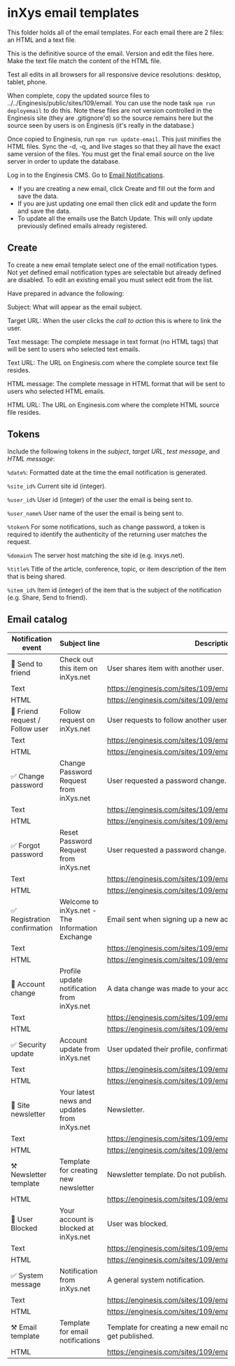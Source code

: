 # inXys email templates

This folder holds all of the email templates. For each email there are 2 files: an HTML and a text file.

This is the definitive source of the email. Version and edit the files here. Make the text file match the content of the HTML file.

Test all edits in all browsers for all responsive device resolutions: desktop, tablet, phone.

When complete, copy the updated source files to ../../Enginesis/public/sites/109/email. You can use the node task
`npm run deployemail` to do this. Note these files are not version controlled in the Enginesis site
(they are .gitignore'd) so the source remains here but the source seen by users is on Enginesis
(it's really in the database.)

Once copied to Enginesis, run `npm run update-email`. This just minifies the HTML files. Sync the -d, -q, and live stages
so that they all have the exact same version of the files. You must get the final email source on the live server in order
to update the database.

Log in to the Enginesis CMS. Go to [Email Notifications](https://www.enginesis.com/admin/procs/manage_email.php).

- If you are creating a new email, click Create and fill out the form and save the data.
- If you are just updating one email then click edit and update the form and save the data.
- To update all the emails use the Batch Update. This will only update previously defined emails already registered.

## Create

To create a new email template select one of the email notification types. Not yet defined email notification types are selectable but
already defined are disabled. To edit an existing email you must select edit from the list.

Have prepared in advance the following:

Subject:
What will appear as the email subject.

Target URL:
When the user clicks the _call to action_ this is where to link the user.

Text message:
The complete message in text format (no HTML tags) that will be sent to users who selected text emails.

Text URL:
The URL on Enginesis.com where the complete source text file resides.

HTML message:
The complete message in HTML format that will be sent to users who selected HTML emails.

HTML URL:
The URL on Enginesis.com where the complete HTML source file resides.

## Tokens

Include the following tokens in the _subject_, _target URL_, _test message_, and _HTML message_:

`%date%`:
Formatted date at the time the email notification is generated.

`%site_id%`
Current site id (integer).

`%user_id%`
User id (integer) of the user the email is being sent to.

`%user_name%`
User name of the user the email is being sent to.

`%token%`
For some notifications, such as change password, a token is required to identify the authenticity of the returning user matches the request.

`%domain%`
The server host matching the site id (e.g. inxys.net).

`%title%`
Title of the article, conference, topic, or item description of the item that is being shared.

`%item_id%`
Item id (integer) of the item that is the subject of the notification (e.g. Share, Send to friend).

## Email catalog

Notification event           | Subject line                                     | Description
-----------------------------|--------------------------------------------------|------------
🔴 Send to friend           | Check out this item on inXys.net                  | User shares item with another user.
Text                         |                                                  | https://enginesis.com/sites/109/email/sendToFriend.txt
HTML                         |                                                  | https://enginesis.com/sites/109/email/sendToFriend.min.html
🔴 Friend request / Follow user | Follow request on inXys.net                  | User requests to follow another user.
Text                         |                                                  | https://enginesis.com/sites/109/email/friendRequest.txt
HTML                         |                                                  | https://enginesis.com/sites/109/email/friendRequest.min.html
✅ Change password          | Change Password Request from inXys.net           | User requested a password change.
Text                         |                                                  | https://enginesis.com/sites/109/email/changePassword.txt
HTML                         |                                                  | https://enginesis.com/sites/109/email/changePassword.min.html
✅ Forgot password          | Reset Password Request from inXys.net            | User requested a password change.
Text                         |                                                  | https://enginesis.com/sites/109/email/forgotPassword.txt
HTML                         |                                                  | https://enginesis.com/sites/109/email/forgotPassword.min.html
✅ Registration confirmation| Welcome to inXys.net - The Information Exchange  | Email sent when signing up a new account.
Text                         |                                                  | https://enginesis.com/sites/109/email/regConfirm.txt
HTML                         |                                                  | https://enginesis.com/sites/109/email/regConfirm.min.html
🔴 Account change            | Profile update notification from inXys.net      | A data change was made to your account.
Text                         |                                                  | https://enginesis.com/sites/109/email/accountChange.txt
HTML                         |                                                  | https://enginesis.com/sites/109/email/accountChange.min.html
✅ Security update          | Account update from inXys.net                    | User updated their profile, confirmation.
Text                         |                                                  | https://enginesis.com/sites/109/email/securityUpdate.txt
HTML                         |                                                  | https://enginesis.com/sites/109/email/securityUpdate.min.html
🔴 Site newsletter          | Your latest news and updates from inXys.net      | Newsletter.
Text                         |                                                  | https://enginesis.com/sites/109/email/news.txt
HTML                         |                                                  | https://enginesis.com/sites/109/email/news.min.html
⚒ Newsletter template       | Template for creating new newsletter             | Newsletter template. Do not publish.
HTML                         |                                                  | https://enginesis.com/sites/109/email/news.template.html
🔴 User Blocked             | Your account is blocked at inXys.net             | User was blocked.
Text                         |                                                  | https://enginesis.com/sites/109/email/accountBlocked.txt
HTML                         |                                                  | https://enginesis.com/sites/109/email/accountBlocked.min.html
✅ System message           | Notification from inXys.net                      | A general system notification.
Text                         |                                                  | https://enginesis.com/sites/109/email/systemMessage.txt
HTML                         |                                                  | https://enginesis.com/sites/109/email/systemMessage.min.html
⚒ Email template            | Template for email notifications                 | Template for creating a new email notification. This should not get published.
HTML                         |                                                  | https://enginesis.com/sites/109/email/emailTemplate.html
